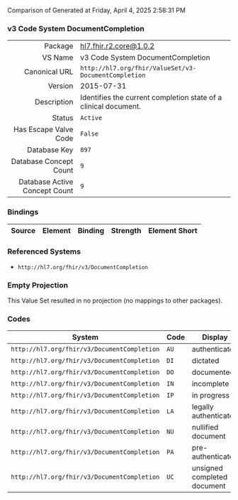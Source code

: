 Comparison of 
Generated at Friday, April 4, 2025 2:58:31 PM

### v3 Code System DocumentCompletion

|      |     |
| ---: | --- |
| Package | hl7.fhir.r2.core@1.0.2 |
| VS Name | v3 Code System DocumentCompletion |
| Canonical URL | `http://hl7.org/fhir/ValueSet/v3-DocumentCompletion` |
| Version | 2015-07-31 |
| Description | Identifies the current completion state of a clinical document. |
| Status | `Active` |
| Has Escape Valve Code | `False` |
| Database Key | `897` |
| Database Concept Count | `9` |
| Database Active Concept Count | `9` |
### Bindings

| Source | Element | Binding | Strength | Element Short |
| ------ | ------- | ------- | -------- | ------------- |

### Referenced Systems

* `http://hl7.org/fhir/v3/DocumentCompletion`
### Empty Projection

This Value Set resulted in no projection (no mappings to other packages).

### Codes

| System | Code | Display |
| ------ | ---- | ------- |
| `http://hl7.org/fhir/v3/DocumentCompletion` | `AU` | authenticated |
| `http://hl7.org/fhir/v3/DocumentCompletion` | `DI` | dictated |
| `http://hl7.org/fhir/v3/DocumentCompletion` | `DO` | documented |
| `http://hl7.org/fhir/v3/DocumentCompletion` | `IN` | incomplete |
| `http://hl7.org/fhir/v3/DocumentCompletion` | `IP` | in progress |
| `http://hl7.org/fhir/v3/DocumentCompletion` | `LA` | legally authenticated |
| `http://hl7.org/fhir/v3/DocumentCompletion` | `NU` | nullified document |
| `http://hl7.org/fhir/v3/DocumentCompletion` | `PA` | pre-authenticated |
| `http://hl7.org/fhir/v3/DocumentCompletion` | `UC` | unsigned completed document |
